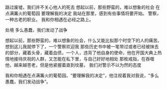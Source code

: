 路过废墟，我们并不关心他人的死去
想起以前，那些野蛮的，难以想象的社会
在点满篝火的葡萄园
要理解我的决定
我站在那里，感到有些事情将要开始。
警察，一种古老的职业。
我和你相遇在必经之路上。 ​​​

处境
多么愚蠢，我们发动了战争

想起以前，那些野蛮的，难以想象的社会，什么又能比拟那个时空下的人的痛苦。想到这儿我就停下了，一个警察欢迎我
那些历史书中被一笔带过或者已经被抹去的部分，藏着头骨，藏着血债，一个人，违背了他自身的使命，他在开国大典上热情地接待庆祝的人群，又怎能在私下里，与自己好好地相处
那枚戒指，在吞噬他，越来越苍老，但是他紧握着直到坟墓，
我们对警示不以为然的态度

我和你相遇在点满篝火的葡萄园，“要理解我的决定”，他注视着我对我说，“多么愚蠢，我们发动战争”。